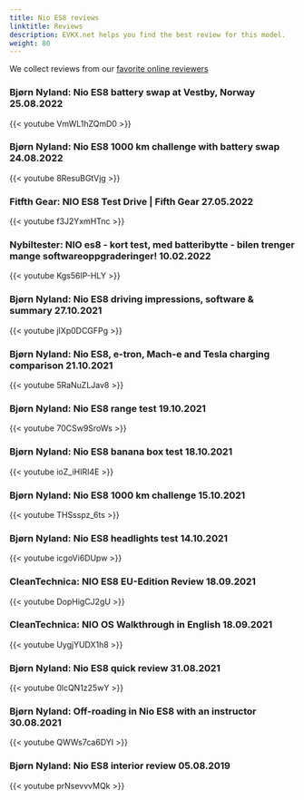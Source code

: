 ```yaml
---
title: Nio ES8 reviews
linktitle: Reviews
description: EVKX.net helps you find the best review for this model. 
weight: 80
---
```

We collect reviews from our [favorite online reviewers](/guides/evreviewers/)

### Bjørn Nyland: Nio ES8 battery swap at Vestby, Norway 25.08.2022

{{< youtube VmWL1hZQmD0 >}}
### Bjørn Nyland: Nio ES8 1000 km challenge with battery swap 24.08.2022

{{< youtube 8ResuBGtVjg >}}
### Fitfth Gear: NIO ES8 Test Drive | Fifth Gear 27.05.2022

{{< youtube f3J2YxmHTnc >}}
### Nybiltester: NIO es8 - kort test, med batteribytte - bilen trenger mange softwareoppgraderinger! 10.02.2022

{{< youtube Kgs56lP-HLY >}}
### Bjørn Nyland: Nio ES8 driving impressions, software & summary 27.10.2021

{{< youtube jIXp0DCGFPg >}}
### Bjørn Nyland: Nio ES8, e-tron, Mach-e and Tesla charging comparison 21.10.2021

{{< youtube 5RaNuZLJav8 >}}
### Bjørn Nyland: Nio ES8 range test 19.10.2021

{{< youtube 70CSw9SroWs >}}
### Bjørn Nyland: Nio ES8 banana box test 18.10.2021

{{< youtube ioZ_iHIRI4E >}}
### Bjørn Nyland: Nio ES8 1000 km challenge 15.10.2021

{{< youtube THSsspz_6ts >}}
### Bjørn Nyland: Nio ES8 headlights test 14.10.2021

{{< youtube icgoVi6DUpw >}}
### CleanTechnica: NIO ES8 EU-Edition Review 18.09.2021

{{< youtube DopHigCJ2gU >}}
### CleanTechnica: NIO OS Walkthrough in English 18.09.2021

{{< youtube UygjYUDX1h8 >}}
### Bjørn Nyland: Nio ES8 quick review 31.08.2021

{{< youtube 0lcQN1z25wY >}}
### Bjørn Nyland: Off-roading in Nio ES8 with an instructor 30.08.2021

{{< youtube QWWs7ca6DYI >}}
### Bjørn Nyland: Nio ES8 interior review 05.08.2019

{{< youtube prNsevvvMQk >}}
